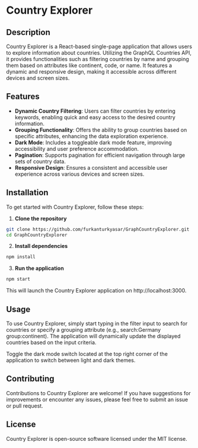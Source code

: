 # Country Explorer

## Description

Country Explorer is a React-based single-page application that allows users to explore information about countries. Utilizing the GraphQL Countries API, it provides functionalities such as filtering countries by name and grouping them based on attributes like continent, code, or name. It features a dynamic and responsive design, making it accessible across different devices and screen sizes.

## Features

- **Dynamic Country Filtering**: Users can filter countries by entering keywords, enabling quick and easy access to the desired country information.
- **Grouping Functionality**: Offers the ability to group countries based on specific attributes, enhancing the data exploration experience.
- **Dark Mode**: Includes a toggleable dark mode feature, improving accessibility and user preference accommodation.
- **Pagination**: Supports pagination for efficient navigation through large sets of country data.
- **Responsive Design**: Ensures a consistent and accessible user experience across various devices and screen sizes.

## Installation

To get started with Country Explorer, follow these steps:

1. **Clone the repository**

```bash
git clone https://github.com/furkanturkyasar/GraphCountryExplorer.git
cd GraphCountryExplorer
```

2. **Install dependencies**

```bash
npm install
```

3. **Run the application**

```bash
npm start
```
This will launch the Country Explorer application on http://localhost:3000.

## Usage

To use Country Explorer, simply start typing in the filter input to search for countries or specify a grouping attribute (e.g., search:Germany group:continent). The application will dynamically update the displayed countries based on the input criteria.

Toggle the dark mode switch located at the top right corner of the application to switch between light and dark themes.

## Contributing

Contributions to Country Explorer are welcome! If you have suggestions for improvements or encounter any issues, please feel free to submit an issue or pull request.

## License

Country Explorer is open-source software licensed under the MIT license.
